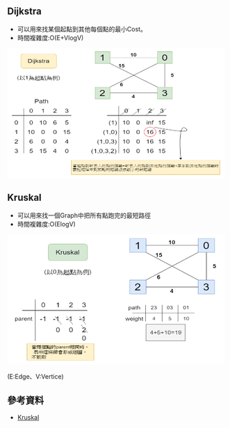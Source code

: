 ## Dijkstra
- 可以用來找某個起點到其他每個點的最小Cost。
- 時間複雜度:O(E+VlogV)

<img src="/pic/Dijkstra.png" width="500" height="300">


## Kruskal
- 可以用來找一個Graph中把所有點跑完的最短路徑
- 時間複雜度:O(ElogV)

<img src="/pic/Kruskal.png" width="500" height="300">


(E:Edge、V:Vertice)

## 參考資料
- [Kruskal](https://www.geeksforgeeks.org/kruskals-minimum-spanning-tree-algorithm-greedy-algo-2/)
